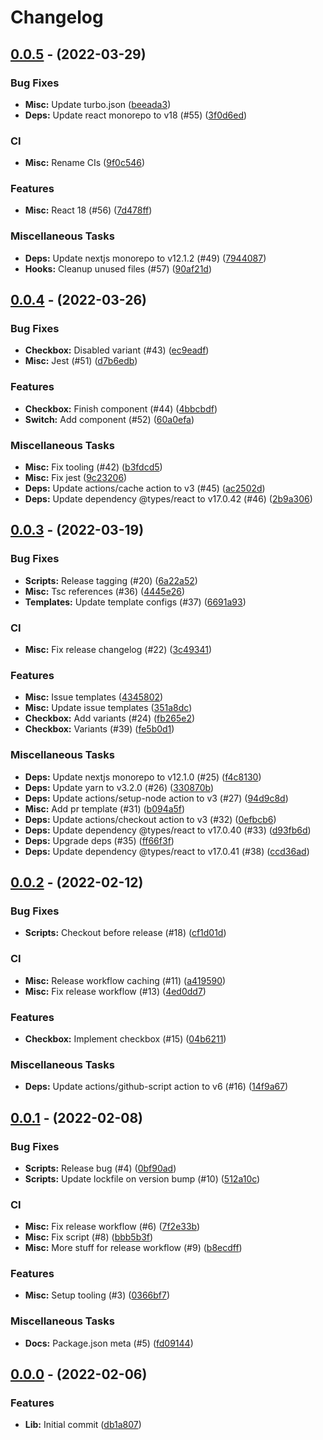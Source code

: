 # Changelog

## [0.0.5](https://github.com/Xenfo/flux-ui/compare/v0.0.4...v0.0.5) - (2022-03-29)

### Bug Fixes

- **Misc:** Update turbo.json ([beeada3](https://github.com/Xenfo/flux-ui/commit/beeada36262c7caee6c5a20d11d9b91e2aecd564))
- **Deps:** Update react monorepo to v18 (#55) ([3f0d6ed](https://github.com/Xenfo/flux-ui/commit/3f0d6ed61f86b756acf9a19625b85f829f74386f))

### CI

- **Misc:** Rename CIs ([9f0c546](https://github.com/Xenfo/flux-ui/commit/9f0c54654333cd9298a7c7e37ddf380a97def0c1))

### Features

- **Misc:** React 18 (#56) ([7d478ff](https://github.com/Xenfo/flux-ui/commit/7d478ff8caa5417e13ef058c60a697cf8fcfb33e))

### Miscellaneous Tasks

- **Deps:** Update nextjs monorepo to v12.1.2 (#49) ([7944087](https://github.com/Xenfo/flux-ui/commit/7944087ce51f60ef54f244fa483f489844a62f3b))
- **Hooks:** Cleanup unused files (#57) ([90af21d](https://github.com/Xenfo/flux-ui/commit/90af21ddd5a316e05229f0f7718cee5011863c21))

## [0.0.4](https://github.com/Xenfo/flux-ui/compare/v0.0.3...v0.0.4) - (2022-03-26)

### Bug Fixes

- **Checkbox:** Disabled variant (#43) ([ec9eadf](https://github.com/Xenfo/flux-ui/commit/ec9eadf8f016d3ee82625c6d1363a131cdfffa7f))
- **Misc:** Jest (#51) ([d7b6edb](https://github.com/Xenfo/flux-ui/commit/d7b6edb3bf6a99d8505eefa51ac772cca95a0026))

### Features

- **Checkbox:** Finish component (#44) ([4bbcbdf](https://github.com/Xenfo/flux-ui/commit/4bbcbdf75591c2580de55ce0cb3782ec17d5e955))
- **Switch:** Add component (#52) ([60a0efa](https://github.com/Xenfo/flux-ui/commit/60a0efafbbbe197b9a8b8d4372e384865517ee09))

### Miscellaneous Tasks

- **Misc:** Fix tooling (#42) ([b3fdcd5](https://github.com/Xenfo/flux-ui/commit/b3fdcd52e603b3e77ad7497123cdfe5575a8891c))
- **Misc:** Fix jest ([9c23206](https://github.com/Xenfo/flux-ui/commit/9c23206166962db9578b19881ecb05e6e501cf71))
- **Deps:** Update actions/cache action to v3 (#45) ([ac2502d](https://github.com/Xenfo/flux-ui/commit/ac2502d950a1202a35461d382ac7640b34a6b1fc))
- **Deps:** Update dependency @types/react to v17.0.42 (#46) ([2b9a306](https://github.com/Xenfo/flux-ui/commit/2b9a3060816b5b706d0f41cfa435794d05f36a56))

## [0.0.3](https://github.com/Xenfo/flux-ui/compare/v0.0.2...v0.0.3) - (2022-03-19)

### Bug Fixes

- **Scripts:** Release tagging (#20) ([6a22a52](https://github.com/Xenfo/flux-ui/commit/6a22a5228de3f325069dbaf63c2f17327bb725db))
- **Misc:** Tsc references (#36) ([4445e26](https://github.com/Xenfo/flux-ui/commit/4445e26a62c207c070b5a583dc4fab260b9c716c))
- **Templates:** Update template configs (#37) ([6691a93](https://github.com/Xenfo/flux-ui/commit/6691a931d73d47bc74f20935f294d59c06cce0e0))

### CI

- **Misc:** Fix release changelog (#22) ([3c49341](https://github.com/Xenfo/flux-ui/commit/3c4934163f7a73f250698ec8574b5d53b30e7ba7))

### Features

- **Misc:** Issue templates ([4345802](https://github.com/Xenfo/flux-ui/commit/4345802ef6f009920b899de5616b419c71d081ee))
- **Misc:** Update issue templates ([351a8dc](https://github.com/Xenfo/flux-ui/commit/351a8dc7208deab1bc5418507ee89f8f757e5c13))
- **Checkbox:** Add variants (#24) ([fb265e2](https://github.com/Xenfo/flux-ui/commit/fb265e2d85f295f39fa6a93b4716cc86d8b7d671))
- **Checkbox:** Variants (#39) ([fe5b0d1](https://github.com/Xenfo/flux-ui/commit/fe5b0d1efe1b4a4ebc61ff3321ce12700c18d3ea))

### Miscellaneous Tasks

- **Deps:** Update nextjs monorepo to v12.1.0 (#25) ([f4c8130](https://github.com/Xenfo/flux-ui/commit/f4c8130807e9cfba8569465891fdcf3f8c3e9cd3))
- **Deps:** Update yarn to v3.2.0 (#26) ([330870b](https://github.com/Xenfo/flux-ui/commit/330870b482c6a9dcd0e3cc5bf567b1654fceacbe))
- **Deps:** Update actions/setup-node action to v3 (#27) ([94d9c8d](https://github.com/Xenfo/flux-ui/commit/94d9c8da5285d53e79607bcd121edab5fd7e44cd))
- **Misc:** Add pr template (#31) ([b094a5f](https://github.com/Xenfo/flux-ui/commit/b094a5f825f22ba1b2962e439b207a79a6c5dffa))
- **Deps:** Update actions/checkout action to v3 (#32) ([0efbcb6](https://github.com/Xenfo/flux-ui/commit/0efbcb63d0f5650a9dd570144e30319ca20d8134))
- **Deps:** Update dependency @types/react to v17.0.40 (#33) ([d93fb6d](https://github.com/Xenfo/flux-ui/commit/d93fb6dd4f383f2359cdda4b7997df0d3a525ffb))
- **Deps:** Upgrade deps (#35) ([ff66f3f](https://github.com/Xenfo/flux-ui/commit/ff66f3ff135c3065e12202e7e8621cce50c832e4))
- **Deps:** Update dependency @types/react to v17.0.41 (#38) ([ccd36ad](https://github.com/Xenfo/flux-ui/commit/ccd36ad07b2c272903c2757e07c751c64a8cc2c4))

## [0.0.2](https://github.com/Xenfo/flux-ui/compare/v0.0.1...v0.0.2) - (2022-02-12)

### Bug Fixes

- **Scripts:** Checkout before release (#18) ([cf1d01d](https://github.com/Xenfo/flux-ui/commit/cf1d01d53e00275a1fb873ef3fc7bc1800841e37))

### CI

- **Misc:** Release workflow caching (#11) ([a419590](https://github.com/Xenfo/flux-ui/commit/a4195901cfd59b7c8a1e96f862302c918300b503))
- **Misc:** Fix release workflow (#13) ([4ed0dd7](https://github.com/Xenfo/flux-ui/commit/4ed0dd73328465888c13d4d06b666b0d14e46289))

### Features

- **Checkbox:** Implement checkbox (#15) ([04b6211](https://github.com/Xenfo/flux-ui/commit/04b6211d82fa94ec863278b522241c4c02f33e45))

### Miscellaneous Tasks

- **Deps:** Update actions/github-script action to v6 (#16) ([14f9a67](https://github.com/Xenfo/flux-ui/commit/14f9a67225789887407f7d93abfb376a96537ed3))

## [0.0.1](https://github.com/Xenfo/flux-ui/compare/v0.0.0...v0.0.1) - (2022-02-08)

### Bug Fixes

- **Scripts:** Release bug (#4) ([0bf90ad](https://github.com/Xenfo/flux-ui/commit/0bf90ad773c4b6bc194df298dc093dcd463e6f11))
- **Scripts:** Update lockfile on version bump (#10) ([512a10c](https://github.com/Xenfo/flux-ui/commit/512a10cb78f1ea7e7f90f4382a1878369fa01822))

### CI

- **Misc:** Fix release workflow (#6) ([7f2e33b](https://github.com/Xenfo/flux-ui/commit/7f2e33b79c5d1f9782bcae4bf6fb5c3d943cd4fc))
- **Misc:** Fix script (#8) ([bbb5b3f](https://github.com/Xenfo/flux-ui/commit/bbb5b3fa6a70662ca027caf8988cd6902c8e6916))
- **Misc:** More stuff for release workflow (#9) ([b8ecdff](https://github.com/Xenfo/flux-ui/commit/b8ecdff6b0abfae15b64c8b1d9a8b6de9ced47a5))

### Features

- **Misc:** Setup tooling (#3) ([0366bf7](https://github.com/Xenfo/flux-ui/commit/0366bf767af5865cb1097c842f22afea88f7cacb))

### Miscellaneous Tasks

- **Docs:** Package.json meta (#5) ([fd09144](https://github.com/Xenfo/flux-ui/commit/fd0914416d7128f8eb618ea9181c8d853a349a60))

## [0.0.0](https://github.com/Xenfo/flux-ui/tree/v0.0.0) - (2022-02-06)

### Features

- **Lib:** Initial commit ([db1a807](https://github.com/Xenfo/flux-ui/commit/db1a807ad31bbb9921abf6ea81ddd51116fdb73f))

